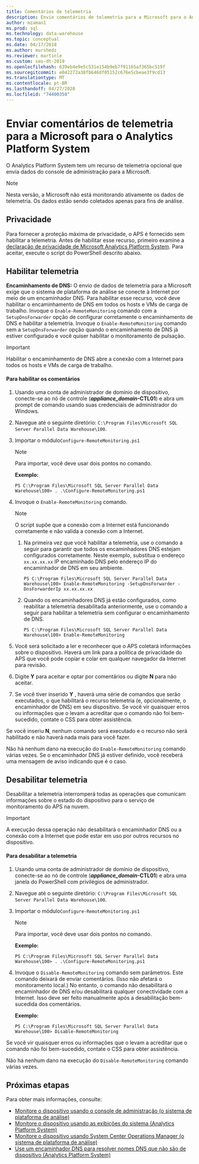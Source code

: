 ```yaml
---
title: Comentários de telemetria
description: Envie comentários de telemetria para a Microsoft para o Analytics Platform System.
author: mzaman1
ms.prod: sql
ms.technology: data-warehouse
ms.topic: conceptual
ms.date: 04/17/2018
ms.author: murshedz
ms.reviewer: martinle
ms.custom: seo-dt-2019
ms.openlocfilehash: 639eb4e9e5c531e154b9eb7f91165af365bc519f
ms.sourcegitcommit: e042272a38fb646df05152c676e5cbeae3f9cd13
ms.translationtype: MT
ms.contentlocale: pt-BR
ms.lasthandoff: 04/27/2020
ms.locfileid: "74400358"
---
```

# <a name="send-telemetry-feedback-to-microsoft-for-analytics-platform-system"></a>Enviar comentários de telemetria para a Microsoft para o Analytics Platform System
O Analytics Platform System tem um recurso de telemetria opcional que envia dados do console de administração para a Microsoft. 
  
> [!NOTE]  
> Nesta versão, a Microsoft não está monitorando ativamente os dados de telemetria. Os dados estão sendo coletados apenas para fins de análise.  
  
## <a name="privacy"></a><a name="privacy"></a>Privacidade  
Para fornecer a proteção máxima de privacidade, o APS é fornecido sem habilitar a telemetria. Antes de habilitar esse recurso, primeiro examine a [declaração de privacidade de Microsoft Analytics Platform System](https://go.microsoft.com/fwlink/?LinkId=400902). Para aceitar, execute o script do PowerShell descrito abaixo.  
  
## <a name="enable-telemetry"></a><a name="enable"></a>Habilitar telemetria  
**Encaminhamento de DNS:** O envio de dados de telemetria para a Microsoft exige que o sistema de plataforma de análise se conecte à Internet por meio de um encaminhador DNS. Para habilitar esse recurso, você deve habilitar o encaminhamento de DNS em todos os hosts e VMs de carga de trabalho. Invoque o `Enable-RemoteMonitoring` comando com a `SetupDnsForwarder` opção de configurar corretamente o encaminhamento de DNS e habilitar a telemetria. Invoque o `Enable-RemoteMonitoring` comando sem a `SetupDnsForwarder` opção quando o encaminhamento de DNS já estiver configurado e você quiser habilitar o monitoramento de pulsação.  
  
> [!IMPORTANT]  
> Habilitar o encaminhamento de DNS abre a conexão com a Internet para todos os hosts e VMs de carga de trabalho.  
  
#### <a name="to-enable-feedback"></a>Para habilitar os comentários  
  
1.  Usando uma conta de administrador de domínio de dispositivo, conecte-se ao nó de controle (<strong>*appliance_domain*-CTL01</strong>) e abra um prompt de comando usando suas credenciais de administrador do Windows.  
  
2.  Navegue até o seguinte diretório: `C:\Program Files\Microsoft SQL Server Parallel Data Warehouse\100`.  
  
3.  Importar o módulo`Configure-RemoteMonitoring.ps1`  
  
    > [!NOTE]  
    > Para importar, você deve usar dois pontos no comando.  
  
    **Exemplo:**  
  
    ```  
    PS C:\Program Files\Microsoft SQL Server Parallel Data Warehouse\100> . .\Configure-RemoteMonitoring.ps1  
    ```  
  
4.  Invoque o `Enable-RemoteMonitoring` comando.  
  
    > [!NOTE]  
    > O script supõe que a conexão com a Internet está funcionando corretamente e não valida a conexão com a Internet.  
  
    1.  Na primeira vez que você habilitar a telemetria, use o comando a seguir para garantir que todos os encaminhadores DNS estejam configurados corretamente. Neste exemplo, substitua o endereço `xx.xx.xx.xx` IP encaminhado DNS pelo endereço IP do encaminhador de DNS em seu ambiente.  
  
        ```  
        PS C:\Program Files\Microsoft SQL Server Parallel Data Warehouse\100> Enable-RemoteMonitoring -SetupDnsForwarder -DnsForwarderIp xx.xx.xx.xx  
        ```  
  
    2.  Quando os encaminhadores DNS já estão configurados, como reabilitar a telemetria desabilitada anteriormente, use o comando a seguir para habilitar a telemetria sem configurar o encaminhamento de DNS.  
  
        ```  
        PS C:\Program Files\Microsoft SQL Server Parallel Data Warehouse\100> Enable-RemoteMonitoring  
        ```  
  
5.  Você será solicitado a ler e reconhecer que o APS coletará informações sobre o dispositivo. Haverá um link para a política de privacidade do APS que você pode copiar e colar em qualquer navegador da Internet para revisão.  
  
6.  Digite **Y** para aceitar e optar por comentários ou digite **N** para não aceitar.  
  
7.  Se você tiver inserido **Y** , haverá uma série de comandos que serão executados, o que habilitará o recurso telemetria (e, opcionalmente, o encaminhador de DNS) em seu dispositivo. Se você vir quaisquer erros ou informações que o levam a acreditar que o comando não foi bem-sucedido, contate o CSS para obter assistência.  
  
Se você inseriu **N**, nenhum comando será executado e o recurso não será habilitado e não haverá nada mais para você fazer.  
  
Não há nenhum dano na execução do `Enable-RemoteMonitoring` comando várias vezes. Se o encaminhador DNS já estiver definido, você receberá uma mensagem de aviso indicando que é o caso.  
  
## <a name="disable-telemetry"></a><a name="disable"></a>Desabilitar telemetria  
Desabilitar a telemetria interromperá todas as operações que comunicam informações sobre o estado do dispositivo para o serviço de monitoramento do APS na nuvem.  
  
> [!IMPORTANT]  
> A execução dessa operação não desabilitará o encaminhador DNS ou a conexão com a Internet que pode estar em uso por outros recursos no dispositivo.  
  
#### <a name="to-disable-telemetry"></a>Para desabilitar a telemetria  
  
1.  Usando uma conta de administrador de domínio de dispositivo, conecte-se ao nó de controle (<strong>*appliance_domain*-CTL01</strong>) e abra uma janela do PowerShell com privilégios de administrador.  
  
2.  Navegue até o seguinte diretório: `C:\Program Files\Microsoft SQL Server Parallel Data Warehouse\100`.  
  
3.  Importar o módulo`Configure-RemoteMonitoring.ps1`  
  
    > [!NOTE]  
    > Para importar, você deve usar dois pontos no comando.  
  
    **Exemplo:**  
  
    ```  
    PS C:\Program Files\Microsoft SQL Server Parallel Data Warehouse\100> . .\Configure-RemoteMonitoring.ps1  
    ```  
  
4.  Invoque o `Disable-RemoteMonitoring` comando sem parâmetros. Este comando deixará de enviar comentários. (Isso não afetará o monitoramento local.) No entanto, o comando não desabilitará o encaminhador de DNS e/ou desabilitará qualquer conectividade com a Internet. Isso deve ser feito manualmente após a desabilitação bem-sucedida dos comentários.  
  
    **Exemplo:**  
  
    ```  
    PS C:\Program Files\Microsoft SQL Server Parallel Data Warehouse\100> Disable-RemoteMonitoring  
    ```  
  
Se você vir quaisquer erros ou informações que o levam a acreditar que o comando não foi bem-sucedido, contate o CSS para obter assistência.  
  
Não há nenhum dano na execução do `Disable-RemoteMonitoring` comando várias vezes.  
  
## <a name="next-steps"></a>Próximas etapas
Para obter mais informações, consulte:
- [Monitore o dispositivo usando o console de administração &#40;o sistema de plataforma de análise&#41;](monitor-the-appliance-by-using-the-admin-console.md)  
- [Monitore o dispositivo usando as exibições do sistema &#40;Analytics Platform System&#41;](monitor-the-appliance-by-using-system-views.md)  
- [Monitore o dispositivo usando System Center Operations Manager &#40;o sistema de plataforma de análise&#41;](monitor-the-appliance-by-using-system-center-operations-manager.md)  
- [Use um encaminhador DNS para resolver nomes DNS que não são de dispositivo &#40;Analytics Platform System&#41;](use-a-dns-forwarder-to-resolve-non-appliance-dns-names.md)  
  
